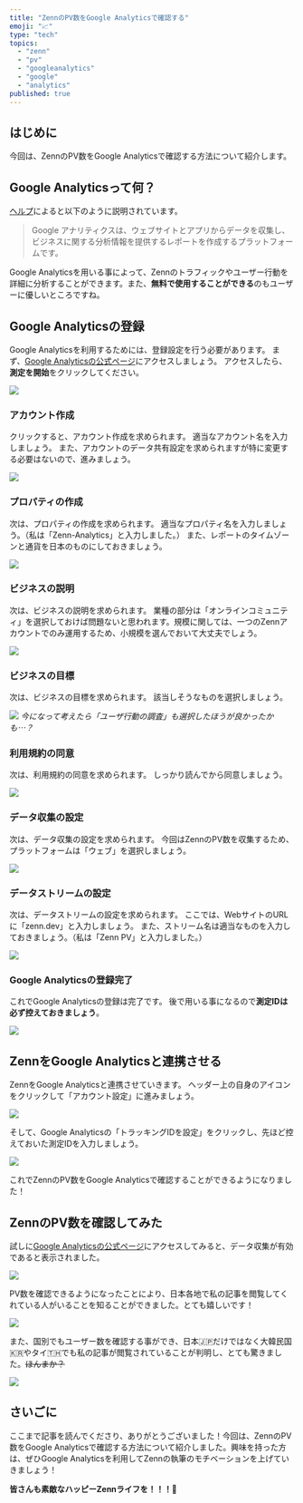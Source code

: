 ```yaml
---
title: "ZennのPV数をGoogle Analyticsで確認する"
emoji: "📈"
type: "tech"
topics:
  - "zenn"
  - "pv"
  - "googleanalytics"
  - "google"
  - "analytics"
published: true
---
```


## はじめに

今回は、ZennのPV数をGoogle Analyticsで確認する方法について紹介します。

## Google Analyticsって何？

[ヘルプ](https://support.google.com/analytics/answer/12159447?hl=ja)によると以下のように説明されています。

>Google アナリティクスは、ウェブサイトとアプリからデータを収集し、ビジネスに関する分析情報を提供するレポートを作成するプラットフォームです。

Google Analyticsを用いる事によって、Zennのトラフィックやユーザー行動を詳細に分析することができます。また、**無料で使用することができる**のもユーザーに優しいところですね。

## Google Analyticsの登録

Google Analyticsを利用するためには、登録設定を行う必要があります。
まず、[Google Analyticsの公式ページ](https://analytics.google.com)にアクセスしましょう。
アクセスしたら、**測定を開始**をクリックしてください。

![](/images/sankaku16/google1.png)

### アカウント作成

クリックすると、アカウント作成を求められます。
適当なアカウント名を入力しましょう。
また、アカウントのデータ共有設定を求められますが特に変更する必要はないので、進みましょう。

![](/images/sankaku16/google12.png)

### プロパティの作成

次は、プロパティの作成を求められます。
適当なプロパティ名を入力しましょう。（私は「Zenn-Analytics」と入力しました。）
また、レポートのタイムゾーンと通貨を日本のものにしておきましょう。

![](/images/sankaku16/google2.png)

### ビジネスの説明

次は、ビジネスの説明を求められます。
業種の部分は「オンラインコミュニティ」を選択しておけば問題ないと思われます。規模に関しては、一つのZennアカウントでのみ運用するため、小規模を選んでおいて大丈夫でしょう。

![](/images/sankaku16/google3.png)

### ビジネスの目標

次は、ビジネスの目標を求められます。
該当しそうなものを選択しましょう。

![](/images/sankaku16/google4.png)
*今になって考えたら「ユーザ行動の調査」も選択したほうが良かったかも⋯？*

### 利用規約の同意

次は、利用規約の同意を求められます。
しっかり読んでから同意しましょう。

![](/images/sankaku16/google5.png)

### データ収集の設定

次は、データ収集の設定を求められます。
今回はZennのPV数を収集するため、プラットフォームは「ウェブ」を選択しましょう。

![](/images/sankaku16/google6.png)

### データストリームの設定

次は、データストリームの設定を求められます。
ここでは、WebサイトのURLに「zenn.dev」と入力しましょう。
また、ストリーム名は適当なものを入力しておきましょう。（私は「Zenn PV」と入力しました。）

![](/images/sankaku16/google13.png)

### Google Analyticsの登録完了

これでGoogle Analyticsの登録は完了です。
後で用いる事になるので**測定IDは必ず控えておきましょう**。

![](/images/sankaku16/google7.png)

## ZennをGoogle Analyticsと連携させる

ZennをGoogle Analyticsと連携させていきます。
ヘッダー上の自身のアイコンをクリックして「アカウント設定」に進みましょう。

![](/images/sankaku16/google14.png)

そして、Google Analyticsの「トラッキングIDを設定」をクリックし、先ほど控えておいた測定IDを入力しましょう。

![](/images/sankaku16/google8.png)

これでZennのPV数をGoogle Analyticsで確認することができるようになりました！

## ZennのPV数を確認してみた

試しに[Google Analyticsの公式ページ](https://analytics.google.com)にアクセスしてみると、データ収集が有効であると表示されました。

![](/images/sankaku16/google9.png)

PV数を確認できるようになったことにより、日本各地で私の記事を閲覧してくれている人がいることを知ることができました。とても嬉しいです！

![](/images/sankaku16/google10.png)

また、国別でもユーザー数を確認する事ができ、日本🇯🇵だけではなく大韓民国🇰🇷やタイ🇹🇭でも私の記事が閲覧されていることが判明し、とても驚きました。~~ほんまか？~~

![](/images/sankaku16/google11.jpg)

## さいごに

ここまで記事を読んでくださり、ありがとうございました！今回は、ZennのPV数をGoogle Analyticsで確認する方法について紹介しました。興味を持った方は、ぜひGoogle Analyticsを利用してZennの執筆のモチベーションを上げていきましょう！

**皆さんも素敵なハッピーZennライフを！！！🌸**

